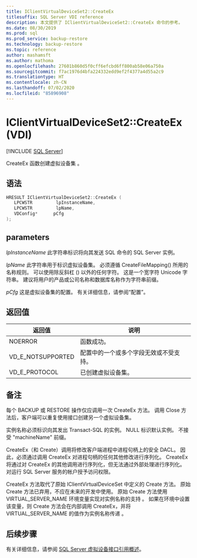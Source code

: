 ```yaml
---
title: IClientVirtualDeviceSet2::CreateEx
titlesuffix: SQL Server VDI reference
description: 本文提供了 IClientVirtualDeviceSet2::CreateEx 命令的参考。
ms.date: 08/30/2019
ms.prod: sql
ms.prod_service: backup-restore
ms.technology: backup-restore
ms.topic: reference
author: mashamsft
ms.author: mathoma
ms.openlocfilehash: 27601b860d5f0cff6efcbd6ff800ab58e06a750a
ms.sourcegitcommit: f7ac1976d4bfa224332edd9ef2f4377a4d55a2c9
ms.translationtype: HT
ms.contentlocale: zh-CN
ms.lasthandoff: 07/02/2020
ms.locfileid: "85896908"
---
```

# <a name="iclientvirtualdeviceset2createex-vdi"></a>IClientVirtualDeviceSet2::CreateEx (VDI)

[!INCLUDE [SQL Server](../../../includes/applies-to-version/sqlserver.md)]

CreateEx 函数创建虚拟设备集  。

## <a name="syntax"></a>语法

```c
HRESULT IClientVirtualDeviceSet2::CreateEx (
   LPCWSTR         lpInstanceName,
   LPCWSTR         lpName,
   VDConfig*      pCfg
);
```

## <a name="parameters"></a>parameters

*lpInstanceName* 此字符串标识将向其发送 SQL 命令的 SQL Server 实例。

*lpName* 此字符串用于标识虚拟设备集。 必须遵循 CreateFileMapping() 所用的名称规则。 可以使用除反斜杠 (\) 以外的任何字符。 这是一个宽字符 Unicode 字符串。 建议将用户的产品或公司名称和数据库名称作为字符串前缀。

*pCfg* 这是虚拟设备集的配置。 有关详细信息，请参阅“配置”。

## <a name="return-value"></a>返回值

|返回值 | 说明 |
|---|---|
| NOERROR | 函数成功。 |
| VD_E_NOTSUPPORTED | 配置中的一个或多个字段无效或不受支持。 |
| VD_E_PROTOCOL | 已创建虚拟设备集。 |

## <a name="remarks"></a>备注

每个 BACKUP 或 RESTORE 操作仅应调用一次 CreateEx 方法。 调用 Close 方法后，客户端可以重复使用接口创建另一个虚拟设备集。

实例名称必须标识向其发出 Transact-SQL 的实例。 NULL 标识默认实例。 不接受 "machineName\" 前缀。

CreateEx（和 Create）调用将修改客户端进程中进程句柄上的安全 DACL。 因此，必须通过调用 CreateEx 对进程句柄的任何其他修改进行序列化。 CreateEx 将通过对 CreateEx 的其他调用进行序列化，但无法通过外部处理进行序列化。 对运行 SQL Server 服务的帐户授予访问权限。

CreateEx 方法取代了原始 IClientVirtualDeviceSet 中定义的 Create 方法。 原始 Create 方法已弃用，不应在未来的开发中使用。 原始 Create 方法使用 VIRTUAL_SERVER_NAME 环境变量实现对实例名称的支持  。 如果在环境中设置该变量，则 Create 方法会在内部调用 CreateEx，并将 VIRTUAL_SERVER_NAME 的值作为实例名称传递  。

## <a name="next-steps"></a>后续步骤

有关详细信息，请参阅 [SQL Server 虚拟设备接口引用概述](reference-virtual-device-interface.md)。